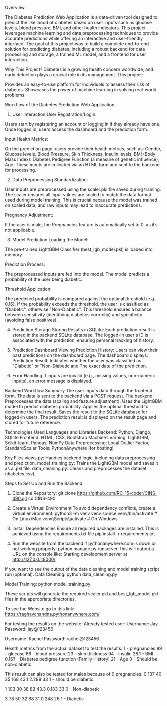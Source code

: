 Overview:

The Diabetes Prediction Web Application is a data-driven tool designed to predict the likelihood of diabetes based on user inputs such as glucose levels, blood pressure, BMI, and other health indicators. This project leverages machine learning and data preprocessing techniques to provide accurate predictions while offering an interactive and user-friendly interface.
The goal of this project was to build a complete end-to-end solution for predicting diabetes, including a robust backend for data processing and storage, a trained ML model, and a frontend for user interaction.

Why This Project?
Diabetes is a growing health concern worldwide, and early detection plays a crucial role in its management. This project:

Provides an easy-to-use platform for individuals to assess their risk of diabetes.
Showcases the power of machine learning in solving real-world problems.

Workflow of the Diabetes Prediction Web Application:

1. User Interaction
User Registration/Login:

Users start by registering an account or logging in if they already have one.
Once logged in, users access the dashboard and the prediction form.

Input Health Metrics:

On the prediction page, users provide their health metrics, such as:
Gender, Glucose levels, Blood Pressure, Skin Thickness, Insulin levels, BMI (Body Mass Index).
Diabetes Pedigree Function (a measure of genetic influence), Age.
These inputs are collected via an HTML form and sent to the backend for processing.

2. Data Preprocessing
Standardization:

User inputs are preprocessed using the scaler.pkl file saved during training.
The scaler ensures all input values are scaled to match the data format used during model training.
This is crucial because the model was trained on scaled data, and raw inputs may lead to inaccurate predictions.

Pregnancy Adjustment:

If the user is male, the Pregnancies feature is automatically set to 0, as it’s not applicable.

3. Model Prediction
Loading the Model:

The pre-trained LightGBM Classifier (best_lgb_model.pkl) is loaded into memory.

Prediction Process:

The preprocessed inputs are fed into the model.
The model predicts a probability of the user being diabetic.

Threshold Application:

The predicted probability is compared against the optimal threshold (e.g., 0.16).
If the probability exceeds the threshold, the user is classified as "Diabetic", otherwise "Non-Diabetic".
This threshold ensures a balance between sensitivity (identifying diabetics correctly) and specificity (avoiding false positives).

4. Prediction Storage
Storing Results in SQLite:
Each prediction result is stored in the backend SQLite database.
The logged-in user's ID is associated with the prediction, ensuring personal tracking of history.

5. Prediction Dashboard
Viewing Prediction History:
Users can view their past predictions on the dashboard page.
The dashboard displays:
Prediction Result: Indicates whether the user was classified as "Diabetic" or "Non-Diabetic and The exact date of the prediction.

7. Error Handling
If inputs are invalid (e.g., missing values, non-numeric inputs), an error message is displayed.

Backend Workflow Summary
The user inputs data through the frontend form.
The data is sent to the backend via a POST request.
The backend:
Preprocesses the data (scaling and feature adjustment).
Uses the LightGBM model to predict diabetes probability.
Applies the optimal threshold to determine the final result.
Saves the result to the SQLite database for logged-in users.
The prediction result is displayed on the result page and stored for future reference.

Technologies Used
Languages and Libraries
Backend: Python, Django, SQLite
Frontend: HTML, CSS, Bootstrap
Machine Learning: LightGBM, Scikit-learn, Pandas, NumPy
Data Preprocessing: Local Outlier Factor, StandardScaler
Tools: PythonAnywhere (for hosting)

Key Files
views.py: Handles backend logic, including data preprocessing and prediction.
model_training.py: Trains the LightGBM model and saves it as a .pkl file.
data_cleaning.py: Cleans and preprocesses the dataset (diabetes.csv).


Steps to Set Up and Run the Backend
1. Clone the Repository:
git clone https://github.com/RC-15-coder/CINS-490.git
cd CINS-490

2. Create a Virtual Environment
To avoid dependency conflicts, create a virtual environment:
python3 -m venv venv
source venv/bin/activate  # On Linux/Mac
venv\Scripts\activate     # On Windows

3. Install Dependencies
Ensure all required packages are installed. This is achieved using the requirements.txt file
pip install -r requirements.txt

4. Run the website from the backend if pythonanywhere.com is down or not working properly:
python manage.py runserver
This will output a URL on the console like:
Starting development server at http://127.0.0.1:8000/

If you want to see the output of the data cleaning and model training script run (optional):
Data Cleaning:
python data_cleaning.py

Model Training:
python model_training.py

These scripts will generate the required scaler.pkl and best_lgb_model.pkl files in the appropriate directories.


To see the Website go to this link:
https://raghavchandna.pythonanywhere.com/ 


For testing the results on the website:
Already tested user:
Username: Jay
Password: jay@123456

Username: Rachel 
Password: rachel@123456

Health metrics from the actual dataset to test the results:
1 - pregnancies
89 - glucose
66 - blood pressure 
23 - skin thickness
94 - insulin 
28.1 - BMI
0.167 -  Diabetes pedigree function (Family History)
21 - Age
0 - Should be non-diabetic


This result can also be tested for males because of 0 pregnancies.
0 
137
40
35
168
43.1
2.288
33 
1 - should be diabetic 


1
103
30
38
83
43.3
0.183
33
0 - Non-diabetic


3
78
50
32
88
31
0.248
26
1 - Diabetic
